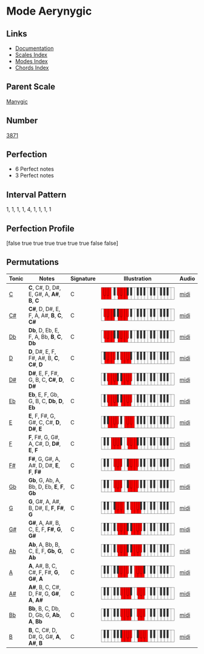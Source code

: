 # Mode Aerynygic

## Links

- [Documentation](index.md)
- [Scales Index](Scales.md)
- [Modes Index](Modes.md)
- [Chords Index](Chords.md)

## Parent Scale

[Manygic](ScaleManygic.md)

## Number

[3871](https://ianring.com/musictheory/scales/3871)

## Perfection

- 6 Perfect notes
- 3 Perfect notes

## Interval Pattern

1, 1, 1, 1, 4, 1, 1, 1, 1

## Perfection Profile

[false true true true true true true false false]

## Permutations

| Tonic | Notes | Signature | Illustration | Audio |
|-------|-------|-----------|--------------|-------|
| [C](ModeCNaturalAerynygic.md) | **C**, C#, D, D#, E, G#, A, **A#**, **B**, **C** | C | ![CNaturalAerynygic](ModeCNaturalAerynygic.png) | [midi](https://github.com/edipermadi/music/blob/main/docs/ModeCNaturalAerynygic.mid?raw=true) |
| [C#](ModeCSharpAerynygic.md) | **C#**, D, D#, E, F, A, A#, **B**, **C**, **C#** | C | ![CSharpAerynygic](ModeCSharpAerynygic.png) | [midi](https://github.com/edipermadi/music/blob/main/docs/ModeCSharpAerynygic.mid?raw=true) |
| [Db](ModeDFlatAerynygic.md) | **Db**, D, Eb, E, F, A, Bb, **B**, **C**, **Db** | C | ![DFlatAerynygic](ModeDFlatAerynygic.png) | [midi](https://github.com/edipermadi/music/blob/main/docs/ModeDFlatAerynygic.mid?raw=true) |
| [D](ModeDNaturalAerynygic.md) | **D**, D#, E, F, F#, A#, B, **C**, **C#**, **D** | C | ![DNaturalAerynygic](ModeDNaturalAerynygic.png) | [midi](https://github.com/edipermadi/music/blob/main/docs/ModeDNaturalAerynygic.mid?raw=true) |
| [D#](ModeDSharpAerynygic.md) | **D#**, E, F, F#, G, B, C, **C#**, **D**, **D#** | C | ![DSharpAerynygic](ModeDSharpAerynygic.png) | [midi](https://github.com/edipermadi/music/blob/main/docs/ModeDSharpAerynygic.mid?raw=true) |
| [Eb](ModeEFlatAerynygic.md) | **Eb**, E, F, Gb, G, B, C, **Db**, **D**, **Eb** | C | ![EFlatAerynygic](ModeEFlatAerynygic.png) | [midi](https://github.com/edipermadi/music/blob/main/docs/ModeEFlatAerynygic.mid?raw=true) |
| [E](ModeENaturalAerynygic.md) | **E**, F, F#, G, G#, C, C#, **D**, **D#**, **E** | C | ![ENaturalAerynygic](ModeENaturalAerynygic.png) | [midi](https://github.com/edipermadi/music/blob/main/docs/ModeENaturalAerynygic.mid?raw=true) |
| [F](ModeFNaturalAerynygic.md) | **F**, F#, G, G#, A, C#, D, **D#**, **E**, **F** | C | ![FNaturalAerynygic](ModeFNaturalAerynygic.png) | [midi](https://github.com/edipermadi/music/blob/main/docs/ModeFNaturalAerynygic.mid?raw=true) |
| [F#](ModeFSharpAerynygic.md) | **F#**, G, G#, A, A#, D, D#, **E**, **F**, **F#** | C | ![FSharpAerynygic](ModeFSharpAerynygic.png) | [midi](https://github.com/edipermadi/music/blob/main/docs/ModeFSharpAerynygic.mid?raw=true) |
| [Gb](ModeGFlatAerynygic.md) | **Gb**, G, Ab, A, Bb, D, Eb, **E**, **F**, **Gb** | C | ![GFlatAerynygic](ModeGFlatAerynygic.png) | [midi](https://github.com/edipermadi/music/blob/main/docs/ModeGFlatAerynygic.mid?raw=true) |
| [G](ModeGNaturalAerynygic.md) | **G**, G#, A, A#, B, D#, E, **F**, **F#**, **G** | C | ![GNaturalAerynygic](ModeGNaturalAerynygic.png) | [midi](https://github.com/edipermadi/music/blob/main/docs/ModeGNaturalAerynygic.mid?raw=true) |
| [G#](ModeGSharpAerynygic.md) | **G#**, A, A#, B, C, E, F, **F#**, **G**, **G#** | C | ![GSharpAerynygic](ModeGSharpAerynygic.png) | [midi](https://github.com/edipermadi/music/blob/main/docs/ModeGSharpAerynygic.mid?raw=true) |
| [Ab](ModeAFlatAerynygic.md) | **Ab**, A, Bb, B, C, E, F, **Gb**, **G**, **Ab** | C | ![AFlatAerynygic](ModeAFlatAerynygic.png) | [midi](https://github.com/edipermadi/music/blob/main/docs/ModeAFlatAerynygic.mid?raw=true) |
| [A](ModeANaturalAerynygic.md) | **A**, A#, B, C, C#, F, F#, **G**, **G#**, **A** | C | ![ANaturalAerynygic](ModeANaturalAerynygic.png) | [midi](https://github.com/edipermadi/music/blob/main/docs/ModeANaturalAerynygic.mid?raw=true) |
| [A#](ModeASharpAerynygic.md) | **A#**, B, C, C#, D, F#, G, **G#**, **A**, **A#** | C | ![ASharpAerynygic](ModeASharpAerynygic.png) | [midi](https://github.com/edipermadi/music/blob/main/docs/ModeASharpAerynygic.mid?raw=true) |
| [Bb](ModeBFlatAerynygic.md) | **Bb**, B, C, Db, D, Gb, G, **Ab**, **A**, **Bb** | C | ![BFlatAerynygic](ModeBFlatAerynygic.png) | [midi](https://github.com/edipermadi/music/blob/main/docs/ModeBFlatAerynygic.mid?raw=true) |
| [B](ModeBNaturalAerynygic.md) | **B**, C, C#, D, D#, G, G#, **A**, **A#**, **B** | C | ![BNaturalAerynygic](ModeBNaturalAerynygic.png) | [midi](https://github.com/edipermadi/music/blob/main/docs/ModeBNaturalAerynygic.mid?raw=true) |
